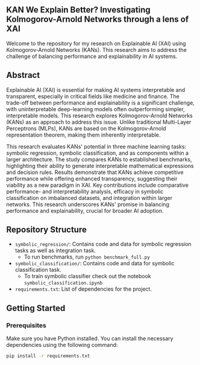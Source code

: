## KAN We Explain Better? Investigating Kolmogorov-Arnold Networks through a lens of XAI

Welcome to the repository for my research on Explainable AI (XAI) using Kolmogorov-Arnold Networks (KANs). This research aims to address the challenge of balancing performance and explainability in AI systems.

## Abstract

Explainable AI (XAI) is essential for making AI systems interpretable and transparent, especially in critical fields like medicine and finance. The trade-off between performance and explainability is a significant challenge, with uninterpretable deep-learning models often outperforming simpler, interpretable models. This research explores Kolmogorov-Arnold Networks (KANs) as an approach to address this issue. Unlike traditional Multi-Layer Perceptrons (MLPs), KANs are based on the Kolmogorov-Arnold representation theorem, making them inherently interpretable.

This research evaluates KANs' potential in three machine learning tasks: symbolic regression, symbolic classification, and as components within a larger architecture. The study compares KANs to established benchmarks, highlighting their ability to generate interpretable mathematical expressions and decision rules. Results demonstrate that KANs achieve competitive performance while offering enhanced transparency, suggesting their viability as a new paradigm in XAI. Key contributions include comparative performance- and interpretability analysis, efficacy in symbolic classification on imbalanced datasets, and integration within larger networks. This research underscores KANs' promise in balancing performance and explainability, crucial for broader AI adoption.

## Repository Structure

- `symbolic_regression/`: Contains code and data for symbolic regression tasks as well as integration task.
  - To run benchmarks, run ```python benchmark_full.py``` 
- `symbolic_classification/`: Contains code and data for symbolic classification task.
  - To train symbolic classifier check out the notebook ```symbolic_classification.ipynb```
- `requirements.txt`: List of dependencies for the project.

## Getting Started

### Prerequisites

Make sure you have Python installed. You can install the necessary dependencies using the following command:

```bash
pip install -r requirements.txt
